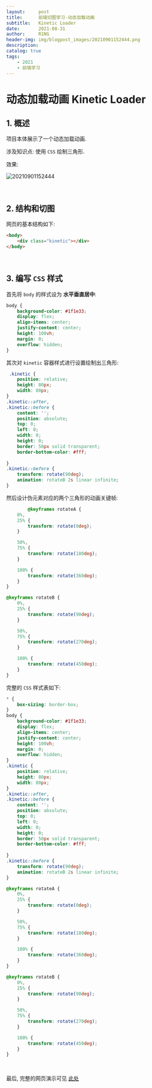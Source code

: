 ```yaml
---
layout:     post
title:      前端切图学习-动态加载动画
subtitle:   Kinetic Loader
date:       2021-08-31
author:     R1NG
header-img: img/blogpost_images/20210901152444.png
description: 
catalog: true
tags:
    - 2021
    - 前端学习
---
```


# 动态加载动画 Kinetic Loader

## 1. 概述

项目本体展示了一个动态加载动画.

涉及知识点: 使用 `CSS` 绘制三角形.

效果:

![20210901152444](https://cdn.jsdelivr.net/gh/KirisameR/KirisameR.github.io/img/blogpost_images/20210901152444.png)

<br>

## 2. 结构和切图

网页的基本结构如下:

~~~html
<body>
    <div class="kinetic"></div>
</body>
~~~

<br>

## 3. 编写 `CSS` 样式

首先将 `body` 的样式设为 **水平垂直居中**: 

~~~css
body {
    background-color: #1f1e33;
    display: flex;
    align-items: center;
    justify-content: center;
    height: 100vh;
    margin: 0;
    overflow: hidden;
}
~~~

其次对 `kinetic` 容器样式进行设置绘制出三角形:

~~~css
 .kinetic {
    position: relative;
    height: 80px;
    width: 80px;
}
.kinetic::after, 
.kinetic::before {
    content: '';
    position: absolute;
    top: 0;
    left: 0;
    width: 0;
    height: 0;
    border: 50px solid transparent;
    border-bottom-color: #fff;
    
}
.kinetic::before {
    transform: rotate(90deg);
    animation: rotateB 2s linear infinite;
}
~~~

然后设计伪元素对应的两个三角形的动画关键帧:

~~~css
        @keyframes rotateA {
    0%, 
    25% {
        transform: rotate(0deg);
    }

    50%, 
    75% {
        transform: rotate(180deg);
    }

    100% {
        transform: rotate(360deg);
    }
}

@keyframes rotateB {
    0%, 
    25% {
        transform: rotate(90deg);
    }

    50%, 
    75% {
        transform: rotate(270deg);
    }

    100% {
        transform: rotate(450deg);
    }
}
~~~

完整的 `CSS` 样式表如下:

~~~css
* {
    box-sizing: border-box;
}
body {
    background-color: #1f1e33;
    display: flex;
    align-items: center;
    justify-content: center;
    height: 100vh;
    margin: 0;
    overflow: hidden;
}
.kinetic {
    position: relative;
    height: 80px;
    width: 80px;
}
.kinetic::after, 
.kinetic::before {
    content: '';
    position: absolute;
    top: 0;
    left: 0;
    width: 0;
    height: 0;
    border: 50px solid transparent;
    border-bottom-color: #fff;
    
}
.kinetic::before {
    transform: rotate(90deg);
    animation: rotateB 2s linear infinite;
}

@keyframes rotateA {
    0%, 
    25% {
        transform: rotate(0deg);
    }

    50%, 
    75% {
        transform: rotate(180deg);
    }

    100% {
        transform: rotate(360deg);
    }
}

@keyframes rotateB {
    0%, 
    25% {
        transform: rotate(90deg);
    }

    50%, 
    75% {
        transform: rotate(270deg);
    }

    100% {
        transform: rotate(450deg);
    }
}
~~~

<br>

最后, 完整的网页演示可见 [此处](../../../../../projects/50P50D/kinetic-loader/index.html)